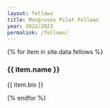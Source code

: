 ```yaml
---
layout: fellows
title: Mangroves Pilot Fellows
year: 2022/2023
permalink: /fellows/
---
```


<head>
    <meta charset="UTF-8" />
    <meta name="viewport" content="width=device-width, initial-scale=1.0">
    <link rel="stylesheet" type="text/css" href="../css/styles.css" />
</head>

<body id="fellows-body">
    <div id="wrapper">
    <div id="fellows-backdrop">
      <div id="fellows">
          {% for item in site.data.fellows %}
            <div class="fellow">
              <div class="fellow-headshot" style="background-image: url( {{ item.background }} );"></div>
              <div class="fellow-bio">
                <h3>{{ item.name }}</h3>
                <p>{{ item.bio }}</p>
              </div>
            </div>
          {% endfor %}
        </div>
      </div>
    <!-- <div id="flower-box">
      <div class="blue-flower left-flower" id="flower-1"></div>
      <div class="blue-flower" id="flower-2"></div>
      <div class="blue-flower" id="flower-3"></div>
      <div class="blue-flower" id="-flower-4"></div>
      <div class="blue-flower" id="-flower-5"></div>
      <div class="blue-flower" id="-flower-6"></div>
      <div class="blue-flower" id="-flower-7"></div>
      <div class="blue-flower" id="-flower-8"></div>
      <div class="blue-flower" id="-flower-7"></div>
      <div class="blue-flower" id="-flower-8"></div>
    </div> -->
  </div>
</body>




